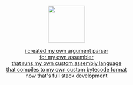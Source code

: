 <!--- Revision #23 : hey --->

<div align="center">

<img
src="https://images-wixmp-ed30a86b8c4ca887773594c2.wixmp.com/f/64df105d-fba9-491c-bb0f-3a7cbca980f1/dfbbtfq-46089a0f-7ebe-442c-8b0a-6dc9bf65fd13.png?token=eyJ0eXAiOiJKV1QiLCJhbGciOiJIUzI1NiJ9.eyJzdWIiOiJ1cm46YXBwOjdlMGQxODg5ODIyNjQzNzNhNWYwZDQxNWVhMGQyNmUwIiwiaXNzIjoidXJuOmFwcDo3ZTBkMTg4OTgyMjY0MzczYTVmMGQ0MTVlYTBkMjZlMCIsIm9iaiI6W1t7InBhdGgiOiJcL2ZcLzY0ZGYxMDVkLWZiYTktNDkxYy1iYjBmLTNhN2NiY2E5ODBmMVwvZGZiYnRmcS00NjA4OWEwZi03ZWJlLTQ0MmMtOGIwYS02ZGM5YmY2NWZkMTMucG5nIn1dXSwiYXVkIjpbInVybjpzZXJ2aWNlOmZpbGUuZG93bmxvYWQiXX0.Enun7lhwznppVIb1_6aRwpBDxEPwSAO5zuU9p-_RI-c"
width=100 height=100>

<div align="center">
<a href="https://github.com/thekaigonzalez/ArgumentWizard">i created my own argument parser</a>
  <br>
  <a href="https://github.com/thekaigonzalez/LunarRED">for my own assembler</a>
  <br>
  <a href="https://github.com/thekaigonzalez/LunarRED">that runs my own custom assembly language</a>
  <br>
  <a href="https://github.com/thekaigonzalez/NexFUSE">that compiles to my own custom bytecode format</a>
  <br>
  now that's full stack development
</div>

</div>
